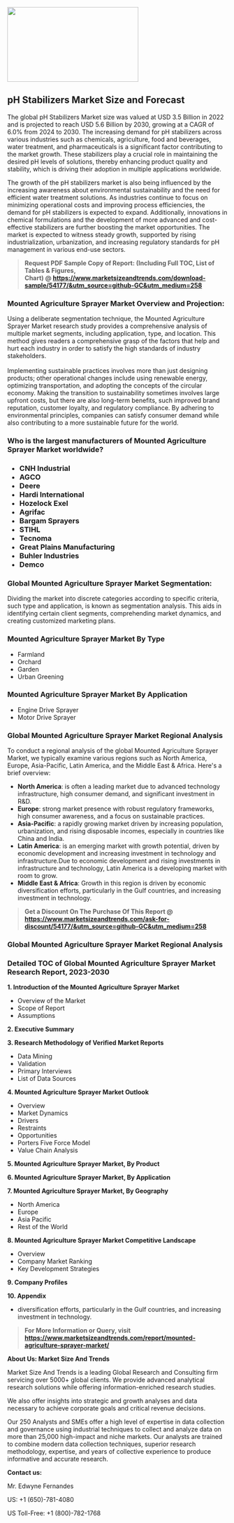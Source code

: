 <p><img class="alignnone size-medium wp-image-20088" src="https://ffe5etoiles.com/wp-content/uploads/2024/12/MST1-300x171.png" alt="" width="300" height="171" /></p><h2>pH Stabilizers Market Size and Forecast</h2> <p>The global pH Stabilizers Market size was valued at USD 3.5 Billion in 2022 and is projected to reach USD 5.6 Billion by 2030, growing at a CAGR of 6.0% from 2024 to 2030. The increasing demand for pH stabilizers across various industries such as chemicals, agriculture, food and beverages, water treatment, and pharmaceuticals is a significant factor contributing to the market growth. These stabilizers play a crucial role in maintaining the desired pH levels of solutions, thereby enhancing product quality and stability, which is driving their adoption in multiple applications worldwide.</p> <p>The growth of the pH stabilizers market is also being influenced by the increasing awareness about environmental sustainability and the need for efficient water treatment solutions. As industries continue to focus on minimizing operational costs and improving process efficiencies, the demand for pH stabilizers is expected to expand. Additionally, innovations in chemical formulations and the development of more advanced and cost-effective stabilizers are further boosting the market opportunities. The market is expected to witness steady growth, supported by rising industrialization, urbanization, and increasing regulatory standards for pH management in various end-use sectors.</p> </p><blockquote id="" class=""><strong>Request PDF Sample Copy of Report: (Including Full TOC, List of Tables &amp; Figures, Chart)&nbsp;@&nbsp;<strong><a href="https://www.marketsizeandtrends.com/download-sample/54177/&utm_source=github-GC&utm_medium=258" target="_blank">https://www.marketsizeandtrends.com/download-sample/54177/&utm_source=github-GC&utm_medium=258</a></strong></strong></blockquote><h3 id="" class="">Mounted Agriculture Sprayer Market&nbsp;Overview and Projection:</h3><p id="" class="">Using a deliberate segmentation technique, the Mounted Agriculture Sprayer Market research study provides a comprehensive analysis of multiple market segments, including application, type, and location. This method gives readers a comprehensive grasp of the factors that help and hurt each industry in order to satisfy the high standards of industry stakeholders. <br /> <br />Implementing sustainable practices involves more than just designing products; other operational changes include using renewable energy, optimizing transportation, and adopting the concepts of the circular economy. Making the transition to sustainability sometimes involves large upfront costs, but there are also long-term benefits, such improved brand reputation, customer loyalty, and regulatory compliance. By adhering to environmental principles, companies can satisfy consumer demand while also contributing to a more sustainable future for the world.</p><h3 id="" class="">Who is the largest manufacturers of&nbsp;Mounted Agriculture Sprayer Market worldwide?</h3><h3 class=""><p><ul><li>CNH Industrial </li><li> AGCO </li><li> Deere </li><li> Hardi International </li><li> Hozelock Exel </li><li> Agrifac </li><li> Bargam Sprayers </li><li> STIHL </li><li> Tecnoma </li><li> Great Plains Manufacturing </li><li> Buhler Industries </li><li> Demco</li></ul></p></h3><h3 id="" class="">Global&nbsp;Mounted Agriculture Sprayer Market Segmentation:</h3><p id="" class="">Dividing the market into discrete categories according to specific criteria, such type and application, is known as segmentation analysis. This aids in identifying certain client segments, comprehending market dynamics, and creating customized marketing plans.</p><h3 id="" class="">Mounted Agriculture Sprayer Market&nbsp;By Type</h3><p><p><ul><li>Farmland </li><li> Orchard </li><li> Garden </li><li> Urban Greening</p></li></ul></p></p><h3 id="" class="">Mounted Agriculture Sprayer Market&nbsp;By Application</h3><p class=""><p><ul><li>Engine Drive Sprayer </li><li> Motor Drive Sprayer</li></ul></p></p><h3 id="" class="">Global Mounted Agriculture Sprayer Market Regional Analysis</h3><p id="" class="">To conduct a regional analysis of the global Mounted Agriculture Sprayer Market, we typically examine various regions such as North America, Europe, Asia-Pacific, Latin America, and the Middle East &amp; Africa. Here's a brief overview:</p><ul><li><strong>North America</strong>: is often a leading market due to advanced technology infrastructure, high consumer demand, and significant investment in R&amp;D.</li><li><strong>Europe</strong>: strong market presence with robust regulatory frameworks, high consumer awareness, and a focus on sustainable practices.</li><li><strong>Asia-Pacific</strong>: a rapidly growing market driven by increasing population, urbanization, and rising disposable incomes, especially in countries like China and India.</li><li><strong>Latin America</strong>: is an emerging market with growth potential, driven by economic development and increasing investment in technology and infrastructure.Due to economic development and rising investments in infrastructure and technology, Latin America is a developing market with room to grow.</li><li><strong>Middle East &amp; Africa</strong>: Growth in this region is driven by economic diversification efforts, particularly in the Gulf countries, and increasing investment in technology.</li></ul><blockquote id="" class=""><strong>Get a Discount On The Purchase Of This Report @ <strong><a href="https://www.marketsizeandtrends.com/ask-for-discount/54177/&utm_source=github-GC&utm_medium=258" target="_blank">https://www.marketsizeandtrends.com/ask-for-discount/54177/&utm_source=github-GC&utm_medium=258</a></strong></strong></blockquote><h3 id="" class="">Global Mounted Agriculture Sprayer Market Regional Analysis</h3><h3 id="" class="">Detailed TOC of Global Mounted Agriculture Sprayer Market Research Report, 2023-2030</h3><p id="" class=""><strong>1. Introduction of the Mounted Agriculture Sprayer Market</strong></p><ul><li>Overview of the Market</li><li>Scope of Report</li><li>Assumptions</li></ul><p id="" class=""><strong>2. Executive Summary</strong></p><p id="" class=""><strong>3. Research Methodology of Verified Market Reports</strong></p><ul><li>Data Mining</li><li>Validation</li><li>Primary Interviews</li><li>List of Data Sources</li></ul><p id="" class=""><strong>4. Mounted Agriculture Sprayer Market Outlook</strong></p><ul><li>Overview</li><li>Market Dynamics</li><li>Drivers</li><li>Restraints</li><li>Opportunities</li><li>Porters Five Force Model</li><li>Value Chain Analysis</li></ul><p id="" class=""><strong>5. Mounted Agriculture Sprayer Market, By Product</strong></p><p id="" class=""><strong>6. Mounted Agriculture Sprayer Market, By Application</strong></p><p id="" class=""><strong>7. Mounted Agriculture Sprayer Market, By Geography</strong></p><ul><li>North America</li><li>Europe</li><li>Asia Pacific</li><li>Rest of the World</li></ul><p id="" class=""><strong>8. Mounted Agriculture Sprayer Market Competitive Landscape</strong></p><ul><li>Overview</li><li>Company Market Ranking</li><li>Key Development Strategies</li></ul><p id="" class=""><strong>9. Company Profiles</strong></p><p id="" class=""><strong>10. Appendix</strong></p><ul><li>diversification efforts, particularly in the Gulf countries, and increasing investment in technology.</li></ul><blockquote id="" class=""><strong>For More Information or Query, visit <strong><strong><a href="https://www.marketsizeandtrends.com/report/mounted-agriculture-sprayer-market/" target="_blank">https://www.marketsizeandtrends.com/report/mounted-agriculture-sprayer-market/</a></strong></strong></strong></blockquote><p id="" class=""><strong>About Us: Market Size And Trends</strong></p><p id="" class="">Market Size And Trends is a leading Global Research and Consulting firm servicing over 5000+ global clients. We provide advanced analytical research solutions while offering information-enriched research studies.</p><p id="" class="">We also offer insights into strategic and growth analyses and data necessary to achieve corporate goals and critical revenue decisions.</p><p id="" class="">Our 250 Analysts and SMEs offer a high level of expertise in data collection and governance using industrial techniques to collect and analyze data on more than 25,000 high-impact and niche markets. Our analysts are trained to combine modern data collection techniques, superior research methodology, expertise, and years of collective experience to produce informative and accurate research.</p><p id="" class=""><strong>Contact us:</strong></p><p id="" class="">Mr. Edwyne Fernandes</p><p id="" class="">US: +1 (650)-781-4080</p><p id="" class="">US Toll-Free: +1 (800)-782-1768</p>
